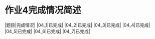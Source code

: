 #  作业4完成情况简述

|题目|完成情况|
|04_1|已完成|
|04_2|已完成|
|04_3|已完成|
|04_4|已完成|
|04_5|已完成|
|04_6|已完成|
|04_7|已完成|
